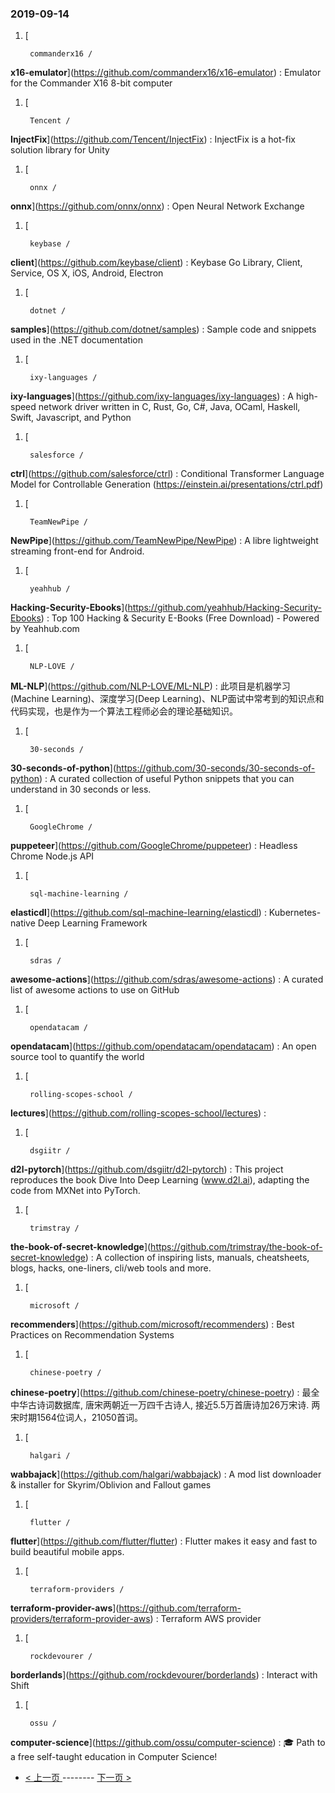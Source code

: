 ### 2019-09-14 
1. [
  

        commanderx16 /
**x16-emulator**](https://github.com/commanderx16/x16-emulator) : Emulator for the Commander X16 8-bit computer
1. [
  

        Tencent /
**InjectFix**](https://github.com/Tencent/InjectFix) : InjectFix is a hot-fix solution library for Unity
1. [
  

        onnx /
**onnx**](https://github.com/onnx/onnx) : Open Neural Network Exchange
1. [
  

        keybase /
**client**](https://github.com/keybase/client) : Keybase Go Library, Client, Service, OS X, iOS, Android, Electron
1. [
  

        dotnet /
**samples**](https://github.com/dotnet/samples) : Sample code and snippets used in the .NET documentation
1. [
  

        ixy-languages /
**ixy-languages**](https://github.com/ixy-languages/ixy-languages) : A high-speed network driver written in C, Rust, Go, C#, Java, OCaml, Haskell, Swift, Javascript, and Python
1. [
  

        salesforce /
**ctrl**](https://github.com/salesforce/ctrl) : Conditional Transformer Language Model for Controllable Generation (https://einstein.ai/presentations/ctrl.pdf)
1. [
  

        TeamNewPipe /
**NewPipe**](https://github.com/TeamNewPipe/NewPipe) : A libre lightweight streaming front-end for Android.
1. [
  

        yeahhub /
**Hacking-Security-Ebooks**](https://github.com/yeahhub/Hacking-Security-Ebooks) : Top 100 Hacking & Security E-Books (Free Download) - Powered by Yeahhub.com
1. [
  

        NLP-LOVE /
**ML-NLP**](https://github.com/NLP-LOVE/ML-NLP) : 此项目是机器学习(Machine Learning)、深度学习(Deep Learning)、NLP面试中常考到的知识点和代码实现，也是作为一个算法工程师必会的理论基础知识。
1. [
  

        30-seconds /
**30-seconds-of-python**](https://github.com/30-seconds/30-seconds-of-python) : A curated collection of useful Python snippets that you can understand in 30 seconds or less.
1. [
  

        GoogleChrome /
**puppeteer**](https://github.com/GoogleChrome/puppeteer) : Headless Chrome Node.js API
1. [
  

        sql-machine-learning /
**elasticdl**](https://github.com/sql-machine-learning/elasticdl) : Kubernetes-native Deep Learning Framework
1. [
  

        sdras /
**awesome-actions**](https://github.com/sdras/awesome-actions) : A curated list of awesome actions to use on GitHub
1. [
  

        opendatacam /
**opendatacam**](https://github.com/opendatacam/opendatacam) : An open source tool to quantify the world
1. [
  

        rolling-scopes-school /
**lectures**](https://github.com/rolling-scopes-school/lectures) : 
1. [
  

        dsgiitr /
**d2l-pytorch**](https://github.com/dsgiitr/d2l-pytorch) : This project reproduces the book Dive Into Deep Learning (www.d2l.ai), adapting the code from MXNet into PyTorch.
1. [
  

        trimstray /
**the-book-of-secret-knowledge**](https://github.com/trimstray/the-book-of-secret-knowledge) : A collection of inspiring lists, manuals, cheatsheets, blogs, hacks, one-liners, cli/web tools and more.
1. [
  

        microsoft /
**recommenders**](https://github.com/microsoft/recommenders) : Best Practices on Recommendation Systems
1. [
  

        chinese-poetry /
**chinese-poetry**](https://github.com/chinese-poetry/chinese-poetry) : 最全中华古诗词数据库, 唐宋两朝近一万四千古诗人, 接近5.5万首唐诗加26万宋诗. 两宋时期1564位词人，21050首词。
1. [
  

        halgari /
**wabbajack**](https://github.com/halgari/wabbajack) : A mod list downloader & installer for Skyrim/Oblivion and Fallout games
1. [
  

        flutter /
**flutter**](https://github.com/flutter/flutter) : Flutter makes it easy and fast to build beautiful mobile apps.
1. [
  

        terraform-providers /
**terraform-provider-aws**](https://github.com/terraform-providers/terraform-provider-aws) : Terraform AWS provider
1. [
  

        rockdevourer /
**borderlands**](https://github.com/rockdevourer/borderlands) : Interact with Shift
1. [
  

        ossu /
**computer-science**](https://github.com/ossu/computer-science) : 🎓 Path to a free self-taught education in Computer Science! 

- [ < 上一页 ](https://github.com/able8/github-trending-daily-record/blob/master/2019-09-13.md) -------- [ 下一页 > ](https://github.com/able8/github-trending-daily-record/blob/master/2019-09-15.md)